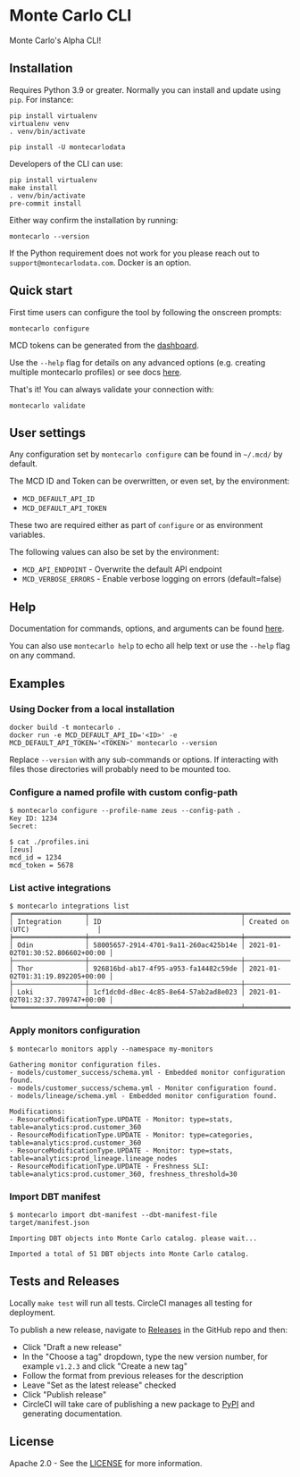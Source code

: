 # Monte Carlo CLI

Monte Carlo's Alpha CLI!

## Installation

Requires Python 3.9 or greater. Normally you can install and update using `pip`. For instance:

```shell
pip install virtualenv
virtualenv venv
. venv/bin/activate

pip install -U montecarlodata
```

Developers of the CLI can use:

```shell
pip install virtualenv
make install
. venv/bin/activate
pre-commit install
```

Either way confirm the installation by running:

```shell
montecarlo --version
```

If the Python requirement does not work for you please reach out to `support@montecarlodata.com`. Docker is an option.

## Quick start

First time users can configure the tool by following the onscreen prompts:

```shell
montecarlo configure
```

MCD tokens can be generated from the [dashboard](https://getmontecarlo.com/get-token).

Use the `--help` flag for details on any advanced options (e.g. creating multiple montecarlo profiles) or
see docs [here][cli-docs].

That's it! You can always validate your connection with:

```shell
montecarlo validate
```

## User settings

Any configuration set by `montecarlo configure` can be found in `~/.mcd/` by default.

The MCD ID and Token can be overwritten, or even set, by the environment:

- `MCD_DEFAULT_API_ID`
- `MCD_DEFAULT_API_TOKEN`

These two are required either as part of `configure` or as environment variables.

The following values can also be set by the environment:

- `MCD_API_ENDPOINT` - Overwrite the default API endpoint
- `MCD_VERBOSE_ERRORS` - Enable verbose logging on errors (default=false)

## Help

Documentation for commands, options, and arguments can be found [here][cli-docs].

You can also use `montecarlo help` to echo all help text or use the `--help` flag on any command.

## Examples

### Using Docker from a local installation

```shell
docker build -t montecarlo .
docker run -e MCD_DEFAULT_API_ID='<ID>' -e MCD_DEFAULT_API_TOKEN='<TOKEN>' montecarlo --version
```

Replace `--version` with any sub-commands or options. If interacting with files those directories will probably need to be mounted too.

### Configure a named profile with custom config-path

```shell
$ montecarlo configure --profile-name zeus --config-path .
Key ID: 1234
Secret:

$ cat ./profiles.ini
[zeus]
mcd_id = 1234
mcd_token = 5678
```

### List active integrations

```shell
$ montecarlo integrations list
╒══════════════════╤══════════════════════════════════════╤══════════════════════════════════╕
│ Integration      │ ID                                   │ Created on (UTC)                 │
╞══════════════════╪══════════════════════════════════════╪══════════════════════════════════╡
│ Odin             │ 58005657-2914-4701-9a11-260ac425b14e │ 2021-01-02T01:30:52.806602+00:00 │
├──────────────────┼──────────────────────────────────────┼──────────────────────────────────┤
│ Thor             │ 926816bd-ab17-4f95-a953-fa14482c59de │ 2021-01-02T01:31:19.892205+00:00 │
├──────────────────┼──────────────────────────────────────┼──────────────────────────────────┤
│ Loki             │ 1cf1dc0d-d8ec-4c85-8e64-57ab2ad8e023 │ 2021-01-02T01:32:37.709747+00:00 │
╘══════════════════╧══════════════════════════════════════╧══════════════════════════════════╛
```

### Apply monitors configuration

```shell
$ montecarlo monitors apply --namespace my-monitors

Gathering monitor configuration files.
- models/customer_success/schema.yml - Embedded monitor configuration found.
- models/customer_success/schema.yml - Monitor configuration found.
- models/lineage/schema.yml - Embedded monitor configuration found.

Modifications:
- ResourceModificationType.UPDATE - Monitor: type=stats, table=analytics:prod.customer_360
- ResourceModificationType.UPDATE - Monitor: type=categories, table=analytics:prod.customer_360
- ResourceModificationType.UPDATE - Monitor: type=stats, table=analytics:prod_lineage.lineage_nodes
- ResourceModificationType.UPDATE - Freshness SLI: table=analytics:prod.customer_360, freshness_threshold=30
```

### Import DBT manifest

```shell
$ montecarlo import dbt-manifest --dbt-manifest-file target/manifest.json

Importing DBT objects into Monte Carlo catalog. please wait...

Imported a total of 51 DBT objects into Monte Carlo catalog.
```

## Tests and Releases

Locally `make test` will run all tests. CircleCI manages all testing for deployment.

To publish a new release, navigate to [Releases](https://github.com/monte-carlo-data/cli/releases) in the GitHub repo and then:

- Click "Draft a new release"
- In the "Choose a tag" dropdown, type the new version number, for example `v1.2.3` and click "Create a new tag"
- Follow the format from previous releases for the description
- Leave "Set as the latest release" checked
- Click "Publish release"
- CircleCI will take care of publishing a new package to [PyPI](https://pypi.org/project/montecarlodata/) and generating documentation.

## License

Apache 2.0 - See the [LICENSE](http://www.apache.org/licenses/LICENSE-2.0) for more information.

[cli-docs]: https://clidocs.getmontecarlo.com/
